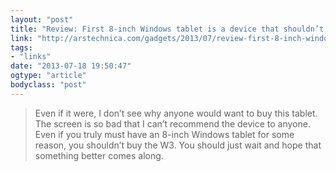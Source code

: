 ```yaml
---
layout: "post"
title: "Review: First 8-inch Windows tablet is a device that shouldn’t exist"
link: "http://arstechnica.com/gadgets/2013/07/review-first-8-inch-windows-tablet-is-a-device-that-shouldnt-exist/2/?utm_source=loopinsight.com&utm_medium=referral&utm_campaign=Feed"
tags: 
- "links"
date: "2013-07-18 19:50:47"
ogtype: "article"
bodyclass: "post"
---
```


> Even if it were, I don’t see why anyone would want to buy this tablet. The screen is so bad that I can’t recommend the device to anyone. Even if you truly must have an 8-inch Windows tablet for some reason, you shouldn’t buy the W3. You should just wait and hope that something better comes along.